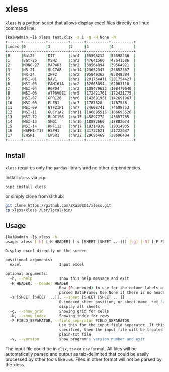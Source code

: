 # xless

`xless` is a python script that allows display excel files directly on linux command line.

```bash
[kai@admin ~]$ xless test.xlsx -s 1 -g -H None -N 
+------+----------+---------+------+----------+----------+
|index |0         |1        |2     |3         |4         |
+------+----------+---------+------+----------+----------+
|0     |Bat25     |KIT      |chr4  |55598212  |55598236  |
|1     |Bat-26    |MSH2     |chr2  |47641560  |47641586  |
|2     |MONO-27   |MAP4K3   |chr2  |39564894  |39564921  |
|3     |NR-21     |SLC7A8   |chr14 |23652347  |23652367  |
|4     |NR-24     |ZNF2     |chr2  |95849362  |95849384  |
|5     |MSI-01    |NAV1     |chr1  |201754411 |201754427 |
|6     |MSI-03    |FAM161A  |chr2  |62063094  |62063110  |
|7     |MSI-04    |RGPD4    |chr2  |108479623 |108479640 |
|8     |MSI-06    |ATP6V0E1 |chr5  |172421761 |172421775 |
|9     |MSI-07    |GPR126   |chr6  |142691951 |142691967 |
|10    |MSI-08    |ELFN1    |chr7  |1787520   |1787536   |
|11    |MSI-09    |GTF2IP1  |chr7  |74608741  |74608753  |
|12    |MSI-11    |GUCY1A2  |chr11 |106695515 |106695526 |
|13    |MSI-12    |BLOC1S6  |chr15 |45897772  |45897785  |
|14    |MSI-13    |SMG1     |chr16 |18882660  |18882674  |
|15    |MSI-14    |RNF112   |chr17 |19314918  |19314935  |
|16    |HSPH1-T17 |HSPH1    |chr13 |31722621  |31722637  |
|17    |EWSR1     |EWSR1    |chr22 |29696469  |29696484  |
+------+----------+---------+------+----------+----------+
```



## Install 

`xless` requires only the `pandas` library and no other dependencies.

Install `xless` via `pip`:

`pip3 install xless`

or simply clone from Github:

```bash
git clone https://github.com/ZKai0801/xless.git 
cp xless/xless /usr/local/bin/
```



## Usage

```bash
[kai@admin ~]$ xless -h
usage: xless [-h] [-H HEADER] [-s [SHEET [SHEET ...]]] [-g] [-N] [-F FIELD_SEPARATOR] [-v] excel

Display excel directly on the screen

positional arguments:
  excel                 Input excel

optional arguments:
  -h, --help            show this help message and exit
  -H HEADER, --header HEADER
                        Row (0-indexed) to use for the column labels of the
                        parsed DataFrame; Use None if there is no header.
  -s [SHEET [SHEET ...]], --sheet [SHEET [SHEET ...]]
                        0-indexed sheet position, or sheet name. set 'all' to
                        display all sheets
  -g, --show_grid       Showing grid for cells
  -N, --show_index      Showing index for rows
  -F FIELD_SEPARATOR, --field_separator FIELD_SEPARATOR
                        Use this for the input field separator. If this is
                        specified, then the input file will be treated as a
                        plain-txt file
  -v, --version         show program's version number and exit
```



The input file could be in `xlsx`, `tsv` or `csv` format. All files will be automatically parsed and output as tab-delimited that could be easily processed by other tools like `awk`. Files in other format will not be parsed by the xless.
